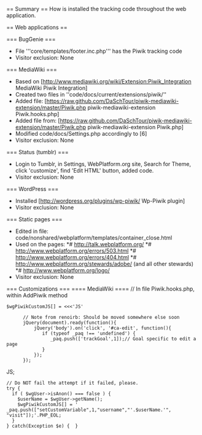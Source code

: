 == Summary ==
How is installed the tracking code throughout the web application.

== Web applications ==

=== BugGenie ===
* File '''core/templates/footer.inc.php''' has the Piwik tracking code
* Visitor exclusion: None


=== MediaWiki ===
* Based on [http://www.mediawiki.org/wiki/Extension:Piwik_Integration MediaWiki Piwik Integration]
* Created two files in ''code/docs/current/extensions/piwik/''
* Added file:  [https://raw.github.com/DaSchTour/piwik-mediawiki-extension/master/Piwik.php piwik-mediawiki-extension Piwik.hooks.php]
* Added file from: [https://raw.github.com/DaSchTour/piwik-mediawiki-extension/master/Piwik.php piwik-mediawiki-extension Piwik.php]
* Modified code/docs/Settings.php accordingly to [6]
* Visitor exclusion: None
 
=== Status (tumblr) ===
* Login to Tumblr, in Settings, WebPlatform.org site, Search for Theme, click 'customize', find 'Edit HTML' button, added code.
* Visitor exclusion: None

=== WordPress ===
* Installed [http://wordpress.org/plugins/wp-piwik/ Wp-Piwik plugin]
* Visitor exclusion: None

=== Static pages ===
* Edited in file: code/nonshared/webplatform/templates/container_close.html
* Used on the pages:
*# http://talk.webplatform.org/
*# http://www.webplatform.org/errors/503.html
*# http://www.webplatform.org/errors/404.html
*# http://www.webplatform.org/stewards/adobe/ (and all other stewards)
*# http://www.webplatform.org/logo/
* Visitor exclusion: None

=== Customizations ===
==== MediaWiki ====
<syntaxHighlight>
// In file Piwik.hooks.php, within AddPiwik method

    $wgPiwikCustomJS[] = <<<'JS'

          // Note from renoirb: Should be moved somewhere else soon
          jQuery(document).ready(function(){
              jQuery('body').on('click', '#ca-edit', function(){
                 if (typeof _paq !== 'undefined') {
                    _paq.push(['trackGoal',1]);// Goal specific to edit a page
                 }
              });
          });

JS;

    // Do NOT fail the attempt if it failed, please.
    try {
      if ( $wgUser->isAnon() === false ) {
        $userName = $wgUser->getName();
        $wgPiwikCustomJS[] = '          _paq.push(["setCustomVariable",1,"username","'.$userName.'", "visit"]);'.PHP_EOL;
      }
    } catch(Exception $e) {  }
</syntaxHighlight>